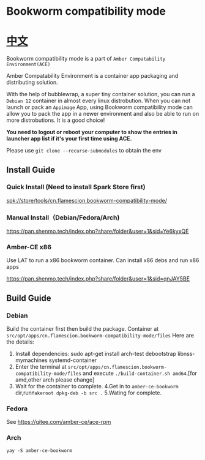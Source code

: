 


# Bookworm compatibility mode

# [中文](README.zh.md)

Bookworm compatibility mode is a part of `Amber Compatability Environment(ACE)`

Amber Compatability Environment is a container app packaging and distributing solution.

With the help of bubblewrap, a super tiny container solution, you can run a `Debian 12` container in almost every linux distrobution. When you can not launch or pack an `Appimage` App, using Bookworm compatibility mode can allow you to pack the app in a newer environment and also be able to run on more distrobutions. It is a good choice! 

 **You need to logout or reboot your computer to show the entries in launcher app list if it's your first time using ACE.** 

Please use `git clone --recurse-submodules` to obtain the env


## Install Guide


### Quick Install (Need to install Spark Store first)

[spk://store/tools/cn.flamescion.bookworm-compatibility-mode/](https://spk-resolv.spark-app.store/?spk=spk://store/tools/cn.flamescion.bookworm-compatibility-mode/)

### Manual Install（Debian/Fedora/Arch)

https://pan.shenmo.tech/index.php?share/folder&user=1&sid=Ye6kyxQE



### Amber-CE x86

Use LAT to run a x86 bookworm container. Can install x86 debs and run x86 apps 

https://pan.shenmo.tech/index.php?share/folder&user=1&sid=qnJAY5BE

## Build Guide

### Debian

Build the container first then build the package. Container at `src/opt/apps/cn.flamescion.bookworm-compatibility-mode/files`
Here are the details:
1. Install dependencies: sudo apt-get install arch-test debootstrap libnss-mymachines systemd-container
2. Enter the terminal at `src/opt/apps/cn.flamescion.bookworm-compatibility-mode/files` and execute `./build-container.sh amd64`.[for amd,other arch please change]
3. Wait for the container to complete.
4.Get in to `amber-ce-bookworm` dir,run`fakeroot dpkg-deb -b src .`
5.Wating for complete.


### Fedora

See https://gitee.com/amber-ce/ace-rpm

### Arch

`yay -S amber-ce-bookworm`
